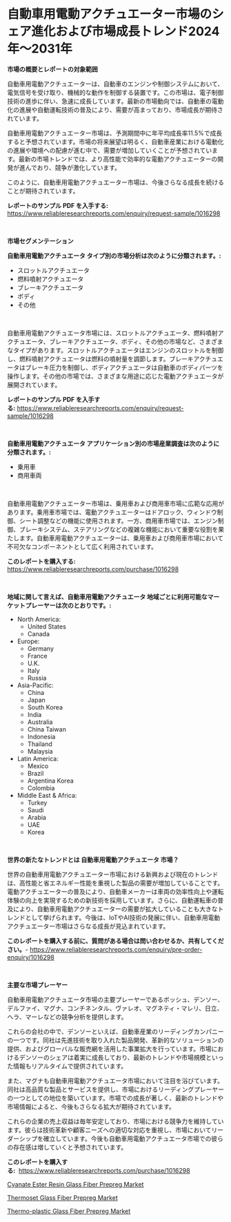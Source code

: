 <p><h1>自動車用電動アクチュエーター市場のシェア進化および市場成長トレンド2024年〜2031年</h1></p><p><strong>市場の概要とレポートの対象範囲</strong></p>
<p><p>自動車用電動アクチュエーターは、自動車のエンジンや制御システムにおいて、電気信号を受け取り、機械的な動作を制御する装置です。この市場は、電子制御技術の進歩に伴い、急速に成長しています。最新の市場動向では、自動車の電動化の進展や自動運転技術の普及により、需要が高まっており、市場成長が期待されています。</p><p>自動車用電動アクチュエーター市場は、予測期間中に年平均成長率11.5%で成長すると予想されています。市場の将来展望は明るく、自動車産業における電動化の進展や環境への配慮が進む中で、需要が増加していくことが予想されています。最新の市場トレンドでは、より高性能で効率的な電動アクチュエーターの開発が進んでおり、競争が激化しています。</p><p>このように、自動車用電動アクチュエーター市場は、今後さらなる成長を続けることが期待されています。</p></p>
<p><strong>レポートのサンプル PDF を入手する:</strong> <a href="https://www.reliableresearchreports.com/enquiry/request-sample/1016298">https://www.reliableresearchreports.com/enquiry/request-sample/1016298</a></p>
<p>&nbsp;</p>
<p><strong>市場セグメンテーション</strong></p>
<p><strong>自動車用電動アクチュエータ タイプ別の市場分析は次のように分類されます。:</strong></p>
<p><ul><li>スロットルアクチュエータ</li><li>燃料噴射アクチュエータ</li><li>ブレーキアクチュエータ</li><li>ボディ</li><li>その他</li></ul></p>
<p>&nbsp;</p>
<p><p>自動車用電動アクチュエータ市場には、スロットルアクチュエータ、燃料噴射アクチュエータ、ブレーキアクチュエータ、ボディ、その他の市場など、さまざまなタイプがあります。スロットルアクチュエータはエンジンのスロットルを制御し、燃料噴射アクチュエータは燃料の噴射量を調節します。ブレーキアクチュエータはブレーキ圧力を制御し、ボディアクチュエータは自動車のボディパーツを操作します。その他の市場では、さまざまな用途に応じた電動アクチュエータが展開されています。</p></p>
<p><strong>レポートのサンプル PDF を入手する:</strong>&nbsp;<a href="https://www.reliableresearchreports.com/enquiry/request-sample/1016298">https://www.reliableresearchreports.com/enquiry/request-sample/1016298</a></p>
<p>&nbsp;</p>
<p><strong> 自動車用電動アクチュエータ アプリケーション別の市場産業調査は次のように分類されます。:</strong></p>
<p><ul><li>乗用車</li><li>商用車両</li></ul></p>
<p>&nbsp;</p>
<p><p>自動車用電動アクチュエーター市場は、乗用車および商用車市場に広範な応用があります。乗用車市場では、電動アクチュエーターはドアロック、ウィンドウ制御、シート調整などの機能に使用されます。一方、商用車市場では、エンジン制御、ブレーキシステム、ステアリングなどの複雑な機能において重要な役割を果たします。自動車用電動アクチュエーターは、乗用車および商用車市場において不可欠なコンポーネントとして広く利用されています。</p></p>
<p><strong>このレポートを購入する:</strong>&nbsp; <a href="https://www.reliableresearchreports.com/purchase/1016298">https://www.reliableresearchreports.com/purchase/1016298</a></p>
<p>&nbsp;</p>
<p><strong>地域に関して言えば、自動車用電動アクチュエータ 地域ごとに利用可能なマーケットプレーヤーは次のとおりです。:</strong></p>
<p><ul>
    <li>
        North America:
        <ul>
            <li>United States</li>
            <li>Canada</li>
        </ul>
    </li>
    <li>
        Europe:
        <ul>
            <li>Germany</li>
            <li>France</li>
            <li>U.K.</li>
            <li>Italy</li>
            <li>Russia</li>
        </ul>
    </li>
    <li>
        Asia-Pacific:
        <ul>
            <li>China</li>
            <li>Japan</li>
            <li>South Korea</li>
            <li>India</li>
            <li>Australia</li>
            <li>China Taiwan</li>
            <li>Indonesia</li>
            <li>Thailand</li>
            <li>Malaysia</li>
        </ul>
    </li>
    <li>
        Latin America:
        <ul>
            <li>Mexico</li>
            <li>Brazil</li>
            <li>Argentina Korea</li>
            <li>Colombia</li>
        </ul>
    </li>
    <li>
        Middle East & Africa:
        <ul>
            <li>Turkey</li>
            <li>Saudi</li>
            <li>Arabia</li>
            <li>UAE</li>
            <li>Korea</li>
        </ul>
    </li>
    </ul></p>
<p>&nbsp;</p>
<p><strong>世界の新たなトレンドとは 自動車用電動アクチュエータ 市場？</strong></p>
<p><p>世界の自動車用電動アクチュエーター市場における新興および現在のトレンドは、高性能と省エネルギー性能を重視した製品の需要が増加していることです。電動アクチュエーターの普及により、自動車メーカーは車両の効率性向上や運転体験の向上を実現するための新技術を採用しています。さらに、自動運転車の普及により、自動車用電動アクチュエーターの需要が拡大していることも大きなトレンドとして挙げられます。今後は、IoTやAI技術の発展に伴い、自動車用電動アクチュエーター市場はさらなる成長が見込まれています。</p></p>
<p><strong>このレポートを購入する前に、質問がある場合は問い合わせるか、共有してください。</strong>- <a href="https://www.reliableresearchreports.com/enquiry/pre-order-enquiry/1016298">https://www.reliableresearchreports.com/enquiry/pre-order-enquiry/1016298</a></p>
<p>&nbsp;</p>
<p><strong>主要な市場プレーヤー</strong></p>
<p><p>自動車用電動アクチュエータ市場の主要プレーヤーであるボッシュ、デンソー、デルファイ、マグナ、コンチネンタル、ヴァレオ、マグネティ・マレリ、日立、ヘラ、マーレなどの競争分析を提供します。</p><p>これらの会社の中で、デンソーといえば、自動車産業のリーディングカンパニーの一つです。同社は先進技術を取り入れた製品開発、革新的なソリューションの提供、およびグローバルな販売網を活用した事業拡大を行っています。市場におけるデンソーのシェアは着実に成長しており、最新のトレンドや市場規模といった情報もリアルタイムで提供されています。</p><p>また、マグナも自動車用電動アクチュエータ市場において注目を浴びています。同社は高品質な製品とサービスを提供し、市場におけるリーディングプレーヤーの一つとしての地位を築いています。市場での成長が著しく、最新のトレンドや市場情報によると、今後もさらなる拡大が期待されています。</p><p>これらの企業の売上収益は毎年安定しており、市場における競争力を維持しています。彼らは技術革新や顧客ニーズへの適切な対応を重視し、市場においてリーダーシップを確立しています。今後も自動車用電動アクチュエータ市場での彼らの存在感は増していくと予想されています。</p></p>
<p><strong>このレポートを購入する:</strong>&nbsp;&nbsp;<a href="https://www.reliableresearchreports.com/purchase/1016298">https://www.reliableresearchreports.com/purchase/1016298</a></p>
<p><p><a href="https://github.com/mahnoor2003/Market-Research-Report-List-3/blob/main/cyanate-ester-resin-glass-fiber-prepreg-market.md">Cyanate Ester Resin Glass Fiber Prepreg Market</a></p><p><a href="https://github.com/juancolorado15/Market-Research-Report-List-1/blob/main/thermoset-glass-fiber-prepreg-market.md">Thermoset Glass Fiber Prepreg Market</a></p><p><a href="https://github.com/dx0328/Market-Research-Report-List-1/blob/main/thermo-plastic-glass-fiber-prepreg-market.md">Thermo-plastic Glass Fiber Prepreg Market</a></p></p>
